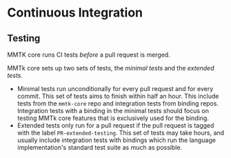 # Continuous Integration

## Testing

MMTK core runs CI tests *before* a pull request is merged.

MMTk core sets up two sets of tests, the *minimal tests* and the *extended tests*.
* Minimal tests run unconditionally for every pull request and for every commit. This set of tests aims to finish within half an hour.
  This include tests from the `mmtk-core` repo and integration tests from binding repos. Integration tests with a binding in the minimal tests should
  focus on testing MMTk core features that is exclusively used for the binding.
* Extended tests only run for a pull request if the pull request is tagged with the label `PR-extended-testing`. This set of tests
  may take hours, and usually include integration tests with bindings which run the language implementation's standard test suite
  as much as possible.

